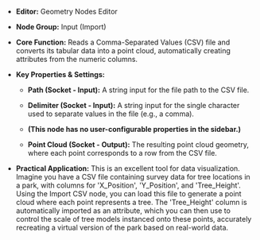 - **Editor:** Geometry Nodes Editor
    
- **Node Group:** Input (Import)
    
- **Core Function:** Reads a Comma-Separated Values (CSV) file and converts its tabular data into a point cloud, automatically creating attributes from the numeric columns.
    
- **Key Properties & Settings:**
    
    - **Path (Socket - Input):** A string input for the file path to the CSV file.
        
    - **Delimiter (Socket - Input):** A string input for the single character used to separate values in the file (e.g., a comma).
        
    - **(This node has no user-configurable properties in the sidebar.)**
        
    - **Point Cloud (Socket - Output):** The resulting point cloud geometry, where each point corresponds to a row from the CSV file.
        
- **Practical Application:** This is an excellent tool for data visualization. Imagine you have a CSV file containing survey data for tree locations in a park, with columns for 'X_Position', 'Y_Position', and 'Tree_Height'. Using the Import CSV node, you can load this file to generate a point cloud where each point represents a tree. The 'Tree_Height' column is automatically imported as an attribute, which you can then use to control the scale of tree models instanced onto these points, accurately recreating a virtual version of the park based on real-world data.
